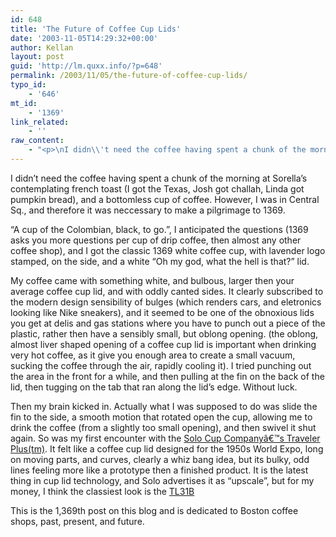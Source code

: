 ```yaml
---
id: 648
title: 'The Future of Coffee Cup Lids'
date: '2003-11-05T14:29:32+00:00'
author: Kellan
layout: post
guid: 'http://lm.quxx.info/?p=648'
permalink: /2003/11/05/the-future-of-coffee-cup-lids/
typo_id:
    - '646'
mt_id:
    - '1369'
link_related:
    - ''
raw_content:
    - "<p>\nI didn\\'t need the coffee having spent a chunk of the morning at Sorella\\'s contemplating french toast (I got the Texas, Josh got challah, Linda got pumpkin bread), and a bottomless cup of coffee.  However, I was in Central Sq., and therefore it was neccessary to make a pilgrimage to 1369.\n</p>\n<p>\n\\\"A cup of the Colombian, black, to go.\\\", I anticipated the questions (1369 asks you more questions per cup of drip coffee, then almost any other coffee shop), and I got the classic 1369 white coffee cup, with lavender logo stamped, on the side, and a white \\\"Oh my god, what the hell is that?\\\" lid.\n</p>\n<p>\nMy coffee came with something white, and bulbous, larger then your average coffee cup lid, and with oddly canted sides.  It clearly subscribed to the modern design sensibility of bulges (which renders cars, and eletronics looking like Nike sneakers), and it seemed to be one of the obnoxious lids you get at delis and gas stations where you have to punch out a piece of the plastic, rather then have a sensibly small, but oblong opening. (the oblong, almost liver shaped opening of a coffee cup lid is important when drinking very hot coffee, as it give you enough area to create a small vacuum, sucking the coffee through the air, rapidly cooling it).  I tried punching out the area in the front for a while, and then pulling at the fin on the back of the lid, then tugging on the tab that ran along the lid\\'s edge.  Without luck.\n</p>\n<p>\nThen my brain kicked in.  Actually what I was supposed to do was slide the fin to the side, a smooth motion that rotated open the cup, allowing me to drink the coffee (from a slightly too small opening), and then swivel it shut again.  So was my first encounter with the <a href=\\\"http://www.solocup.com/foodservice/new_pr.html\\\">Solo Cup Companyâ€™s Traveler Plus(tm)</a>.  It felt like a coffee cup lid designed for the 1950s World Expo, long on moving parts, and curves, clearly a whiz bang idea, but its bulky, odd lines feeling more like a prototype then a finished product.  It is the latest thing in cup lid technology, and Solo advertises it as \\\"upscale\\\",  but for my money, I think the classiest look is the <a href=\\\"http://sdc3.sdccorp.com/solocup/catalog/shop/productdetail.asp?prodid=5271\\\">TL31B</a>\n</p>\n<p>\nThis is the 1,369th post on this blog and is dedicated to Boston coffee shops, past, present, and future.\n</p>"
---
```


I didn’t need the coffee having spent a chunk of the morning at Sorella’s contemplating french toast (I got the Texas, Josh got challah, Linda got pumpkin bread), and a bottomless cup of coffee. However, I was in Central Sq., and therefore it was neccessary to make a pilgrimage to 1369.

“A cup of the Colombian, black, to go.”, I anticipated the questions (1369 asks you more questions per cup of drip coffee, then almost any other coffee shop), and I got the classic 1369 white coffee cup, with lavender logo stamped, on the side, and a white “Oh my god, what the hell is that?” lid.

My coffee came with something white, and bulbous, larger then your average coffee cup lid, and with oddly canted sides. It clearly subscribed to the modern design sensibility of bulges (which renders cars, and eletronics looking like Nike sneakers), and it seemed to be one of the obnoxious lids you get at delis and gas stations where you have to punch out a piece of the plastic, rather then have a sensibly small, but oblong opening. (the oblong, almost liver shaped opening of a coffee cup lid is important when drinking very hot coffee, as it give you enough area to create a small vacuum, sucking the coffee through the air, rapidly cooling it). I tried punching out the area in the front for a while, and then pulling at the fin on the back of the lid, then tugging on the tab that ran along the lid’s edge. Without luck.

Then my brain kicked in. Actually what I was supposed to do was slide the fin to the side, a smooth motion that rotated open the cup, allowing me to drink the coffee (from a slightly too small opening), and then swivel it shut again. So was my first encounter with the [Solo Cup Companyâ€™s Traveler Plus(tm)](http://www.solocup.com/foodservice/new_pr.html). It felt like a coffee cup lid designed for the 1950s World Expo, long on moving parts, and curves, clearly a whiz bang idea, but its bulky, odd lines feeling more like a prototype then a finished product. It is the latest thing in cup lid technology, and Solo advertises it as “upscale”, but for my money, I think the classiest look is the [TL31B](http://sdc3.sdccorp.com/solocup/catalog/shop/productdetail.asp?prodid=5271)

This is the 1,369th post on this blog and is dedicated to Boston coffee shops, past, present, and future.